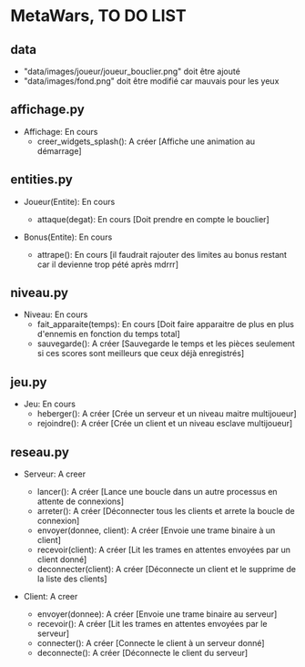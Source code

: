 # MetaWars, TO DO LIST

## data
- "data/images/joueur/joueur_bouclier.png" doit être ajouté
- "data/images/fond.png" doit être modifié car mauvais pour les yeux
	
## affichage.py
- Affichage: En cours
	* creer_widgets_splash(): A créer [Affiche une animation au démarrage]

## entities.py
- Joueur(Entite): En cours
	* attaque(degat): En cours [Doit prendre en compte le bouclier]

- Bonus(Entite): En cours
	* attrape(): En cours [il faudrait rajouter des limites au bonus restant car il devienne trop pété après mdrrr]

## niveau.py
- Niveau: En cours
	* fait_apparaite(temps): En cours [Doit faire apparaitre de plus en plus d'ennemis en fonction du temps total]
	* sauvegarde(): A créer [Sauvegarde le temps et les pièces seulement si ces scores sont meilleurs que ceux déjà enregistrés]

## jeu.py
- Jeu: En cours
	* heberger(): A créer [Crée un serveur et un niveau maitre multijoueur]
	* rejoindre(): A créer [Crée un client et un niveau esclave multijoueur]

## reseau.py
- Serveur: A creer
	* lancer(): A créer [Lance une boucle dans un autre processus en attente de connexions]
	* arreter(): A créer [Déconnecter tous les clients et arrete la boucle de connexion]
	* envoyer(donnee, client): A créer [Envoie une trame binaire à un client]
	* recevoir(client): A créer [Lit les trames en attentes envoyées par un client donné]
	* deconnecter(client): A créer [Déconnecte un client et le supprime de la liste des clients]

- Client: A creer
	* envoyer(donnee): A créer [Envoie une trame binaire au serveur]
	* recevoir(): A créer [Lit les trames en attentes envoyées par le serveur]
	* connecter(): A créer [Connecte le client à un serveur donné]
	* deconnecte(): A créer [Déconnecte le client du serveur]